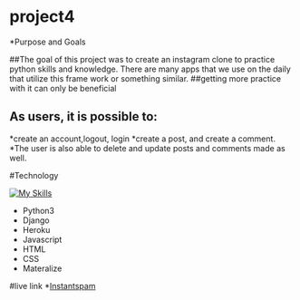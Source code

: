 # project4

*Purpose and Goals

##The goal of this project was to create an instagram clone to practice python skills and knowledge. There are many apps that we use on the daily that utilize this frame work or something similar.
##getting more practice with it can only be beneficial 

## As users, it is possible to:
*create an account,logout, login
*create a post, and create a comment. 
*The user is also able to delete and update posts and comments made as well.  


#Technology

[![My Skills](https://skillicons.dev/icons?i=nodejs,express,mongodb,react,firebase,heroku,netlify,js,html,css)](https://skillicons.dev)

* Python3 
* Django 
* Heroku
* Javascript
* HTML
* CSS
* Materalize 

#live link 
*<a href="https://thawing-island-70231.herokuapp.com">Instantspam</a>
